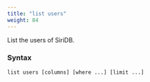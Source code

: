 ```yaml
---
title: "list users"
weight: 84
---
```


List the users of SiriDB.

### Syntax

    list users [columns] [where ...] [limit ...]
